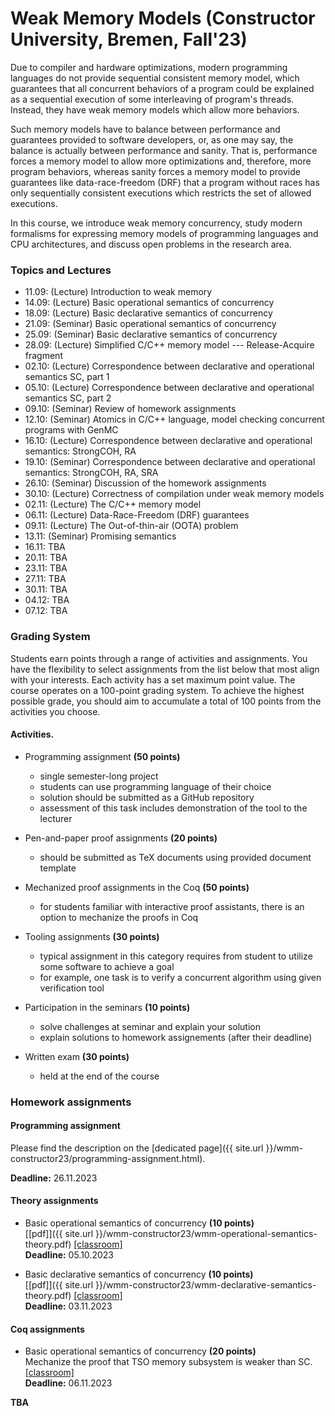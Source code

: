 # Weak Memory Models (Constructor University, Bremen, Fall'23)

Due to compiler and hardware optimizations, modern programming languages do not provide sequential consistent memory model, 
which guarantees that all concurrent behaviors of a program could be explained as a sequential execution of some interleaving of program's threads. 
Instead, they have weak memory models which allow more behaviors.

Such memory models have to balance between performance and guarantees provided to software developers, or, 
as one may say, the balance is actually between performance and sanity. 
That is, performance forces a memory model to allow more optimizations and, therefore, more program behaviors, 
whereas sanity forces a memory model to provide guarantees like data-race-freedom (DRF) 
that a program without races has only sequentially consistent executions which restricts the set of allowed executions.

In this course, we introduce weak memory concurrency, study modern formalisms for expressing memory models of programming languages and CPU architectures, 
and discuss open problems in the research area.

### Topics and Lectures

- 11.09: (Lecture) Introduction to weak memory 
- 14.09: (Lecture) Basic operational semantics of concurrency 
- 18.09: (Lecture) Basic declarative semantics of concurrency 
- 21.09: (Seminar) Basic operational semantics of concurrency 
- 25.09: (Seminar) Basic declarative semantics of concurrency 
- 28.09: (Lecture) Simplified C/C++ memory model --- Release-Acquire fragment 
- 02.10: (Lecture) Correspondence between declarative and operational semantics SC, part 1 
- 05.10: (Lecture) Correspondence between declarative and operational semantics SC, part 2 
- 09.10: (Seminar) Review of homework assignments 
- 12.10: (Seminar) Atomics in C/C++ language, model checking concurrent programs with GenMC 
- 16.10: (Lecture) Correspondence between declarative and operational semantics:  StrongCOH, RA 
- 19.10: (Seminar) Correspondence between declarative and operational semantics: StrongCOH, RA, SRA 
- 26.10: (Seminar) Discussion of the homework assignments
- 30.10: (Lecture) Correctness of compilation under weak memory models 
- 02.11: (Lecture) The C/C++ memory model 
- 06.11: (Lecture) Data-Race-Freedom (DRF) guarantees
- 09.11: (Lecture) The Out-of-thin-air (OOTA) problem
- 13.11: (Seminar) Promising semantics
- 16.11: TBA
- 20.11: TBA
- 23.11: TBA
- 27.11: TBA
- 30.11: TBA
- 04.12: TBA
- 07.12: TBA

### Grading System

Students earn points through a range of activities and assignments. 
You have the flexibility to select assignments from the list below that most align with your interests. 
Each activity has a set maximum point value. 
The course operates on a 100-point grading system. 
To achieve the highest possible grade, you should aim to accumulate a total of 100 points from the activities you choose.

#### Activities.

* Programming assignment **(50 points)**
  * single semester-long project
  * students can use programming language of their choice
  * solution should be submitted as a GitHub repository
  * assessment of this task includes demonstration of the tool to the lecturer

* Pen-and-paper proof assignments **(20 points)**
  * should be submitted as TeX documents using provided document template

* Mechanized proof assignments in the Coq **(50 points)**
  * for students familiar with interactive proof assistants, there is an option to mechanize the proofs in Coq

* Tooling assignments **(30 points)**
  * typical assignment in this category requires from student to utilize some software to achieve a goal
  * for example, one task is to verify a concurrent algorithm using given verification tool 

* Participation in the seminars **(10 points)**
  * solve challenges at seminar and explain your solution
  * explain solutions to homework assignements (after their deadline)

* Written exam **(30 points)**
  * held at the end of the course

### Homework assignments

#### Programming assignment

Please find the description on the [dedicated page]({{ site.url }}/wmm-constructor23/programming-assignment.html).

**Deadline:** 26.11.2023

#### Theory assignments

- Basic operational semantics of concurrency **(10 points)** \
  [\[pdf\]]({{ site.url }}/wmm-constructor23/wmm-operational-semantics-theory.pdf)
  [\[classroom\]](https://classroom.github.com/a/6VNr9oC1) \
  **Deadline:** 05.10.2023

- Basic declarative semantics of concurrency **(10 points)** \
  [\[pdf\]]({{ site.url }}/wmm-constructor23/wmm-declarative-semantics-theory.pdf)
  [\[classroom\]](https://classroom.github.com/a/u9fRd7S3) \
  **Deadline:** 03.11.2023

#### Coq assignments

- Basic operational semantics of concurrency **(20 points)** \
  Mechanize the proof that TSO memory subsystem is weaker than SC. \
  [\[classroom\]](https://classroom.github.com/a/Bp4sCNFW) \
  **Deadline:** 06.11.2023

**TBA**